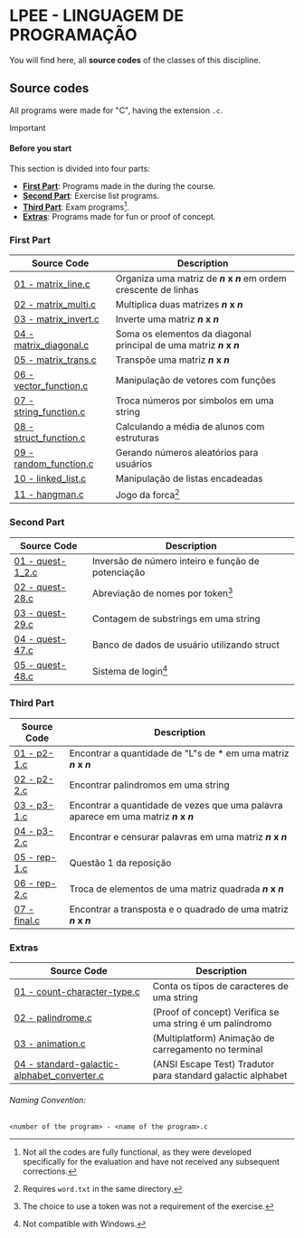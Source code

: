 # LPEE - LINGUAGEM DE PROGRAMAÇÃO

You will find here, all **source codes** of the classes of this discipline.

## Source codes
All programs were made for "C", having the extension `.c`.

> [!IMPORTANT]
> #### Before you start
> This section is divided into four parts:
>
> - [**First Part**](#first-part): Programs made in the during the course.
> - [**Second Part**](#second-part): Exercise list programs.
> - [**Third Part**](#third-part): Exam programs[^1].
> - [**Extras**](#extras): Programs made for fun or proof of concept.

[^1]: Not all the codes are fully functional, as they were developed specifically for the evaluation and have not received any subsequent corrections.

### First Part
|**Source Code**|**Description**|
|--|--|
|[01 - matrix_line.c][1_01]|Organiza uma matriz de **_n_ x _n_** em ordem crescente de linhas|
|[02 - matrix_multi.c][1_02]|Multiplica duas matrizes **_n_ x _n_**|
|[03 - matrix_invert.c][1_03]|Inverte uma matriz **_n_ x _n_**|
|[04 - matrix_diagonal.c][1_04]|Soma os elementos da diagonal principal de uma matriz **_n_ x _n_**|
|[05 - matrix_trans.c][1_05]|Transpõe uma matriz **_n_ x _n_**|
|[06 - vector_function.c][1_06]|Manipulação de vetores com funções|
|[07 - string_function.c][1_07]|Troca números por simbolos em uma string|
|[08 - struct_function.c][1_08]|Calculando a média de alunos com estruturas|
|[09 - random_function.c][1_09]|Gerando números aleatórios para usuários|
|[10 - linked_list.c][1_10]|Manipulação de listas encadeadas|
|[11 - hangman.c][1_11]|Jogo da forca[^2]|

[^2]: Requires `word.txt` in the same directory.

### Second Part
|**Source Code**|**Description**|
|--|--|
|[01 - quest-1_2.c][2_01]|Inversão de número inteiro e função de potenciação|
|[02 - quest-28.c][2_02]|Abreviação de nomes por token[^3]|
|[03 - quest-29.c][2_03]|Contagem de substrings em uma string|
|[04 - quest-47.c][2_04]|Banco de dados de usuário utilizando struct|
|[05 - quest-48.c][2_05]|Sistema de login[^4]|

[^3]: The choice to use a token was not a requirement of the exercise.
[^4]: Not compatible with Windows.

### Third Part
|**Source Code**|**Description**|
|--|--|
|[01 - p2-1.c][3_01]|Encontrar a quantidade de "L"s de * em uma matriz **_n_ x _n_**|
|[02 - p2-2.c][3_02]|Encontrar palindromos em uma string|
|[03 - p3-1.c][3_03]|Encontrar a quantidade de vezes que uma palavra aparece em uma matriz **_n_ x _n_**|
|[04 - p3-2.c][3_04]|Encontrar e censurar palavras em uma matriz **_n_ x _n_**|
|[05 - rep-1.c][3_05]|Questão 1 da reposição|
|[06 - rep-2.c][3_06]|Troca de elementos de uma matriz quadrada **_n_ x _n_**|
|[07 - final.c][3_07]|Encontrar a transposta e o quadrado de uma matriz **_n_ x _n_**|

### Extras
|**Source Code**|**Description**|
|--|--|
|[01 - count-character-type.c][4_01]|Conta os tipos de caracteres de uma string|
|[02 - palindrome.c][4_02]|(Proof of concept) Verifica se uma string é um palíndromo|
|[03 - animation.c][4_03]|(Multiplatform) Animação de carregamento no terminal|
|[04 - standard-galactic-alphabet_converter.c][4_04]|(ANSI Escape Test) Tradutor para standard galactic alphabet|

###### Naming Convention:
`<number of the program> - <name of the program>.c`

<!-- links variables -->
<!-- Part One -->
[1_01]: https://github.com/edubr029/ufma/blob/main/LPEE/matrix_line.c     (01 - matrix_line.c)
[1_02]: https://github.com/edubr029/ufma/blob/main/LPEE/matrix_multi.c    (02 - matrix_multi.c)
[1_03]: https://github.com/edubr029/ufma/blob/main/LPEE/matrix_invert.c   (03 - matrix_invert.c)
[1_04]: https://github.com/edubr029/ufma/blob/main/LPEE/matrix_diagonal.c (04 - matrix_diagonal.c)
[1_05]: https://github.com/edubr029/ufma/blob/main/LPEE/matrix_trans.c    (05 - matrix_trans.c)
[1_06]: https://github.com/edubr029/ufma/blob/main/LPEE/vector_function.c (06 - vector_function.c)
[1_07]: https://github.com/edubr029/ufma/blob/main/LPEE/string_function.c (07 - string_function.c)
[1_08]: https://github.com/edubr029/ufma/blob/main/LPEE/struct_function.c (08 - struct_function.c)
[1_09]: https://github.com/edubr029/ufma/blob/main/LPEE/random_function.c (09 - random_function.c)
[1_10]: https://github.com/edubr029/ufma/blob/main/LPEE/linked_list.c     (10 - linked_list.c)
[1_11]: https://github.com/edubr029/ufma/blob/main/LPEE/hangman.c         (11 - hangman.c)

<!-- Part Two -->
[2_01]: https://github.com/edubr029/ufma/blob/main/LPEE/exercice_list/quest-1_2.c (01 - quest-1_2.c)
[2_02]: https://github.com/edubr029/ufma/blob/main/LPEE/exercice_list/quest-28.c  (02 - quest-28.c)
[2_03]: https://github.com/edubr029/ufma/blob/main/LPEE/exercice_list/quest-29.c  (03 - quest-29.c)
[2_04]: https://github.com/edubr029/ufma/blob/main/LPEE/exercice_list/quest-47.c  (04 - quest-47.c)
[2_05]: https://github.com/edubr029/ufma/blob/main/LPEE/exercice_list/quest-48.c  (05 - quest-48.c)

<!-- Part Three -->
[3_01]: https://github.com/edubr029/ufma/blob/main/LPEE/exam/p2-1.c  (01 - p2-1.c)
[3_02]: https://github.com/edubr029/ufma/blob/main/LPEE/exam/p2-2.c  (02 - p2-2.c)
[3_03]: https://github.com/edubr029/ufma/blob/main/LPEE/exam/p3-1.c  (03 - p3-1.c)
[3_04]: https://github.com/edubr029/ufma/blob/main/LPEE/exam/p3-2.c  (04 - p3-2.c)
[3_05]: https://github.com/edubr029/ufma/blob/main/LPEE/exam/rep-1.c (05 - rep-1.c)
[3_06]: https://github.com/edubr029/ufma/blob/main/LPEE/exam/rep-2.c (06 - rep-2.c)
[3_07]: https://github.com/edubr029/ufma/blob/main/LPEE/exam/final.c (07 - final.c)

<!-- Extras -->
[4_01]: https://github.com/edubr029/ufma/blob/main/LPEE/count-character-type.c                 (01 - count-character-type.c)
[4_02]: https://github.com/edubr029/ufma/blob/main/LPEE/palindrome.c                           (02 - palindrome.c)
[4_03]: https://github.com/edubr029/ufma/blob/main/LPEE/animation.c                            (03 - animation.c)
[4_04]: https://github.com/edubr029/ufma/blob/main/LPEE/standard-galactic-alphabet_converter.c (04 - standard-galactic-alphabet_converter.c)
